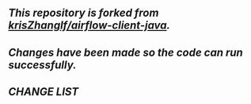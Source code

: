 ## _This repository is forked from [krisZhanglf/airflow-client-java](https://github.com/krisZhanglf/airflow-client-java)._
  
## _Changes have been made so the code can run successfully._

## _CHANGE LIST_
